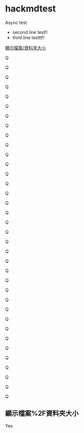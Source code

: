 # hackmdtest
Async test
* second line test!!
* third line testtt!!

[顯示檔案/資料夾大小](#%E9%A1%AF%E7%A4%BA%E6%AA%94%E6%A1%88%2F%E8%B3%87%E6%96%99%E5%A4%BE%E5%A4%A7%E5%B0%8F)

Q

Q

Q

Q

Q

Q

Q

Q

Q

Q

Q

Q

Q

Q

Q

Q

Q

Q

Q

Q

Q

Q

Q

Q

Q

Q

Q

Q

Q

Q

Q

Q

Q

Q

Q

Q



## 顯示檔案%2F資料夾大小

Yes